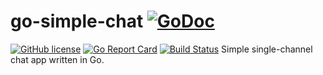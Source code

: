 # go-simple-chat [![GoDoc](https://godoc.org/github.com/utrack/go-simple-chat?status.svg)](https://godoc.org/github.com/utrack/go-simple-chat)
[![GitHub license](https://img.shields.io/badge/license-MIT-blue.svg)](https://github.com/utrack/go-simple-chat/blob/master/LICENSE)
[![Go Report Card](http://goreportcard.com/badge/utrack/go-simple-chat)](http://goreportcard.com/report/utrack/go-simple-chat)
[![Build Status](https://travis-ci.org/utrack/go-simple-chat.svg)](https://travis-ci.org/utrack/go-simple-chat)
Simple single-channel chat app written in Go.

